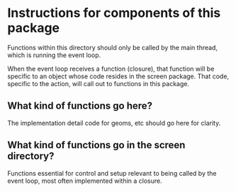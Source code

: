 # Instructions for components of this package

Functions within this directory should only be called by the main thread, which is running the event loop.

When the event loop receives a function (closure), that function will be specific to an object whose code
resides in the screen package. That code, specific to the action, will call out to functions in this package.

## What kind of functions go here?

The implementation detail code for geoms, etc should go here for clarity.

## What kind of functions go in the screen directory?

Functions essential for control and setup relevant to being called by the event loop, most often implemented within a closure.